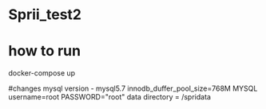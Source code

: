 # Sprii_test2

# how to run 
docker-compose up
</br>

#changes
mysql version - mysql5.7 
innodb_duffer_pool_size=768M
MYSQL username=root
PASSWORD="root"
data directory = /spridata
